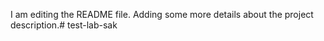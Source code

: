 I am editing the README file. Adding some more details about the project description.# test-lab-sak
